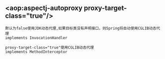 ## <aop:aspectj-autoproxy proxy-target-class="true"/>

~~~
默认为false使用JDK动态代理,如果目标类没有声明接口，则Spring将自动使用CGLIB动态代理
implements InvocationHandler

proxy-target-class="true"使用CGLIB动态代理
implements MethodInterceptor
~~~
